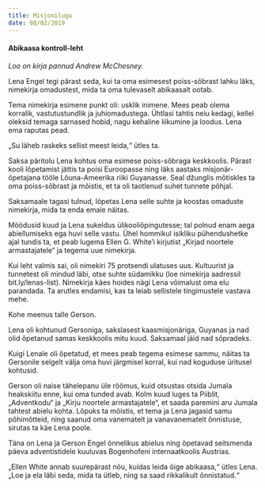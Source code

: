 ```yaml
---
title: Misjonilugu
date: 08/02/2019
---
```


#### Abikaasa kontroll-leht

_Loo on kirja pannud Andrew McChesney._

Lena Engel tegi pärast seda, kui ta oma esimesest poiss-sõbrast lahku läks, nimekirja omadustest, mida ta oma tulevaselt abikaasalt ootab.

Tema nimekirja esimene punkt oli: usklik inimene. Mees peab olema korralik, vastutustundlik ja juhiomadustega. Ühtlasi tahtis neiu kedagi, kellel oleksid temaga sarnased hobid, nagu kehaline liikumine ja loodus. Lena ema raputas pead.

„Su läheb raskeks sellist meest leida,“ ütles ta.

Saksa päritolu Lena kohtus oma esimese poiss-sõbraga keskkoolis. Pärast kooli lõpetamist jättis ta poisi Euroopasse ning läks aastaks misjonär-õpetajana tööle Lõuna-Ameerika riiki Guyanasse. Seal džunglis mõtiskles ta oma poiss-sõbrast ja mõistis, et ta oli taotlenud suhet tunnete põhjal.

Saksamaale tagasi tulnud, lõpetas Lena selle suhte ja koostas omaduste nimekirja, mida ta enda emale näitas.

Möödusid kuud ja Lena sukeldus ülikooliõpingutesse; tal polnud enam aega abiellumiseks ega huvi selle vastu. Ühel hommikul isikliku pühendushetke ajal tundis ta, et peab lugema Ellen G. White’i kirjutist „Kirjad noortele armastajatele“ ja tegema uue nimekirja.

Kui leht valmis sai, oli nimekiri 75 protsendi ulatuses uus. Kultuurist ja tunnetest oli mindud läbi, otse suhte südamikku (loe nimekirja aadressil bit.ly/lenas-list). Nimekirja käes hoides nägi Lena võimalust oma elu parandada. Ta arutles endamisi, kas ta leiab sellistele tingimustele vastava mehe.

Kohe meenus talle Gerson.

Lena oli kohtunud Gersoniga, sakslasest kaasmisjonäriga, Guyanas ja nad olid õpetanud samas keskkoolis mitu kuud. Saksamaal jäid nad sõpradeks.

Kuigi Lenale oli õpetatud, et mees peab tegema esimese sammu, näitas ta Gersonile selgelt välja oma huvi järgmisel korral, kui nad koguduse üritusel kohtusid.

Gerson oli naise tähelepanu üle rõõmus, kuid otsustas otsida Jumala heakskiitu enne, kui oma tunded avab. Kolm kuud luges ta Piiblit, „Adventkodu“ ja „Kirju noortele armastajatele“, et saada paremini aru Jumala tahtest abielu kohta. Lõpuks ta mõistis, et tema ja Lena jagasid samu põhimõtteid, ning saanud oma vanematelt ja vanavanematelt õnnistuse, sirutas ta käe Lena poole.

Täna on Lena ja Gerson Engel õnnelikus abielus ning õpetavad seitsmenda päeva adventistidele kuuluvas Bogenhofeni internaatkoolis Austrias.

„Ellen White annab suurepärast nõu, kuidas leida õige abikaasa,“ ütles Lena. „Loe ja ela läbi seda, mida ta ütleb, ning sa saad rikkalikult õnnistatud.“